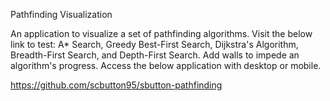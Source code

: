 Pathfinding Visualization

An application to visualize a set of pathfinding algorithms. Visit the below link to test: A* Search, Greedy Best-First Search, Dijkstra's Algorithm, Breadth-First Search, and Depth-First Search. Add walls to impede an algorithm's progress. Access the below application with desktop or mobile.

https://github.com/scbutton95/sbutton-pathfinding
